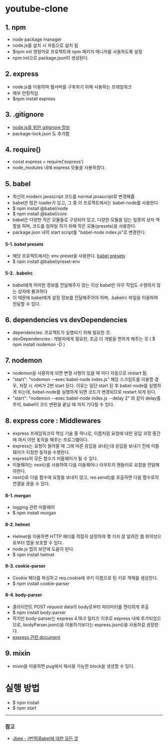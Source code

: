 # youtube-clone

## 1. npm
- node package manager
- node.js를 설치 시 자동으로 설치 됨
- $npm init  명령어로 프로젝트에 npm 패키지 매니저를 사용하도록 설정
- npm init으로 package.json이 생성된다.

## 2. express 
- node.js를 이용하여 웹서버를 구축하기 위해 사용하는 프레임워크
- 매우 안정적임
- $npm install express

## 3. .gitignore
- [node.js를 위한 gitignore 정보](https://github.com/github/gitignore/blob/master/Node.gitignore)
- package-lock.json 도 추가함

## 4. require()
- const express = require('express')
- node_modules 내에 express 모듈을 사용하겠다.

## 5. babel
- 최신의 modern javascript 코드를 normal javascript로 변경해줌
- babel은 많은 loader가 있고, 그 중 이 프로젝트에서는 babel-node를 사용한다
- $ npm install @babel/node
- $ npm install @babel/core
- babel은 다양한 작은 모듈들로 구성되어 있고, 다양한 모듈을 담는 일종의 상자 역할을 하며, 코드를 컴파일 하기 위해 작은 모듈(presets)을 사용한다.
- package.json 내의 start script를 "babel-node index.js"로 변경한다.

#### 5-1. babel presets
- 해당 프로젝트에서는 env preset을 사용한다. [babel presets](https://babeljs.io/docs/en/babel-preset-env)
- $ npm install @babel/preset-env

#### 5-2. .babelrc
- babel에게 어떠한 정보를 전달해주지 않는 이상 babel은 아무 작업도 수행하지 않는 상자에 불과하다
- 이 때문에 babel에게 설정 정보를 전달해주어야 하며, .babelrc 파일을 이용하여 전달할 수 있다.

## 6. dependencies vs devDependencies
- dependencies: 프로젝트가 실행되기 위해 필요한 것.
- devDependencies : 개발자에게 필요한, 조금 더 개발을 편하게 해주는 것 ( $ npm install nodemon -D )

## 7. nodemon
- nodemon을 사용하게 되면 변경 사항이 있을 때 마다 자동으로 restart 됨.
- "start": "nodemon --exec babel-node index.js" 해당 스크립트를 이용할 경우, 저장 시 서버가 2번 start 된다. 이유는 일단 start 된 후 babel-node를 실행하게 되는데, bebel-node를 실행하게 되면 코드가 변경되므로 restart 되게 된다.
- "start": "nodemon --exec babel-node index.js --delay 2" 와 같이 delay를 주어, babel이 코드 변환을 끝날 때 까지 기다릴 수 있다.

## 8. express core : Middlewares
- express 프레임워크의 핵심 기술 중 하나로, 이름처럼 요청에 대한 응답 과정 중간에 껴서 어떤 동작을 해주는 프로그램이다.
- express는 요청이 들어올 때 그에 따른 응답을 보내는데 응답을 보내기 전에 미들웨어가 지정한 동작을 수행한다.
- express의 모든 함수가 미들웨어가 될 수 있다.
- 미들웨어는 next()를 사용하여 다음 미들웨어나 라우트의 핸들러로 요청을 전달해야한다.
- next()로 다음 함수에 요청을 보내지 않고, res.send()를 호출하면 다음 함수로의 연결을 끊을 수 있다.

#### 8-1. morgan
- logging 관련 미들웨어
- $ npm install morgan

#### 8-2. helmet
- Helmet을 이용하면 HTTP 헤더를 적절히 설정하여 몇 가지 잘 알려진 웹 취약성으로부터 앱을 보호할 수 있다.
- node.js 앱의 보안에 도움이 된다.
- $ npm install helmet

#### 8-3. cookie-parser
- Cookie 헤더를 파싱하고 req.cookie에 쿠키 이름으로 된 키로 객체를 생성한다.
- $ npm install cookie-parser

#### 8-4. body-parser
- 클라이언트 POST request data의 body로부터 파라미터를 편리하게 추출
- $ npm install body-parser
- 하지만 body-parser는 express 4.16.0 릴리즈 이후로 express 내에 추가되었으므로, bodyParser.json()을 이용하기보다는 express.json()을 사용하길 권장한다.
- [express 관련 document](https://expressjs.com/en/4x/api.html#express.json)

## 9. mixin
- mixin을 이용하면 pug에서 재사용 가능한 block을 생성할 수 있다.

# 실행 방법
- $ npm install
- $ npm start


---  
### 참고
- [Jbee - \(번역\)Babel에 대한 모든 것 ](https://jaeyeophan.github.io/2017/05/16/Everything-about-babel/)
